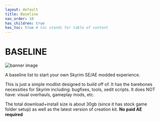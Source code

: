```yaml
---
layout: default
title: Baseline
nav_order: 10
has_children: true
has_toc: true # toc stands for table of content
---
```

# BASELINE

![banner image](https://staticdelivery.nexusmods.com/mods/1704/images/119972/119972-1736628102-2108953216.png)

A baseline list to start your own Skyrim SE/AE modded experience.

This is just a simple modlist designed to build off of. It has the barebones necessities for Skyrim including: bugfixes, tools, xedit scripts. It does NOT have: visual overhauls, gameplay mods, etc.

The total download+install size is about 30gb (since it has stock game folder setup) as well as the latest version of creation kit. **No paid AE required**
